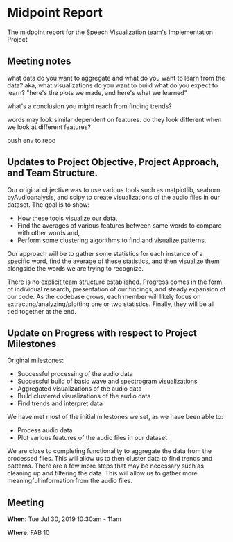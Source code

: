 # Midpoint Report

The midpoint report for the Speech Visualization team's Implementation Project

## Meeting notes

what data do you want to aggregate and what do you want to learn from the data?
aka, what visualizations do you want to build what do you expect to learn?
"here's the plots we made, and here's what we learned"

what's a conclusion you might reach from finding trends?

words may look similar dependent on features. do they look different when we look at different features?

push env to repo

## Updates to Project Objective, Project Approach, and Team Structure.

Our original objective was to use various tools such as matplotlib, seaborn, pyAudioanalysis, and scipy to create visualizations of the audio files in our dataset. The goal is to show:
- How these tools visualize our data,
-  Find the averages of various features between same words to compare with other words and,
- Perform some clustering algorithms to find and visualize patterns.

Our approach will be to gather some statistics for each instance of a specific word, find the average of these statistics, and then visualize them alongside the words we are trying to recognize.

There is no explicit team structure established. Progress comes in the form of individual research, presentation of our findings, and steady expansion of our code. As the codebase grows, each member will likely focus on extracting/analyzing/plotting one or two statistics. Finally, they will be all tied together at the end.

## Update on Progress with respect to Project Milestones

Original milestones:
- Successful processing of the audio data
- Successful build of basic wave and spectrogram visualizations
- Aggregated visualizations of the audio data
- Build clustered visualizations of the audio data
- Find trends and interpret data


We have met most of the initial milestones we set, as we have been able to:
- Process audio data
- Plot various features of the audio files in our dataset

We are close to completing functionality to aggregate the data from the processed files. This will allow us to then cluster data to find trends and patterns. There are a few more steps that may be necessary such as cleaning up and filtering the data. This will allow us to gather more meaningful information from the audio files.

## Meeting
**When**: Tue Jul 30, 2019 10:30am - 11am

**Where**: FAB 10
